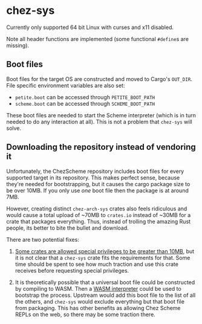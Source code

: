 # chez-sys

Currently only supported 64 bit Linux with curses and x11 disabled.

Note all header functions are implemented (some functional `#define`s are missing).

## Boot files

Boot files for the target OS are constructed and moved to Cargo's `OUT_DIR`.
File specific environment variables are also set:

- `petite.boot` can be accessed through `PETITE_BOOT_PATH`
- `scheme.boot` can be accessed through `SCHEME_BOOT_PATH`

These boot files are needed to start the Scheme interpreter (which is in turn needed to do any interaction at all).
This is not a problem that `chez-sys` will solve.

## Downloading the repository instead of vendoring it

Unfortunately, the ChezScheme repository includes boot files for every supported target in its repository.
This makes perfect sense, because they're needed for bootstrapping, but it causes the cargo package size to be over 10MB.
If you only use _one_ boot file then the package is at around 7MB.

However, creating distinct `chez-arch-sys` crates also feels ridiculous and would cause a total upload of ~70MB to `crates.io` instead of ~30MB for a crate that packages everything.
Thus, instead of trolling the amazing Rust people, its better to bite the bullet and download.

There are two potential fixes:

1. [Some crates are allowed special privileges to be greater than 10MB](https://github.com/rust-lang/crates.io/issues/40#issuecomment-157919165), but it is not clear that a `chez-sys` crate fits the requirements for that. Some time should be spent to see how much traction and use this crate receives before requesting special privileges.

2. It is theoretically possible that a universal boot file could be constructed by compiling to WASM. Then a [WASM interpreter](https://crates.io/crates/wasmer) could be used to bootstrap the process. Upstream would add this boot file to the list of all the others, and `chez-sys` would exclude everything but that boot file from packaging. This has other benefits as allowing Chez Scheme REPLs on the web, so there may be some traction there.
